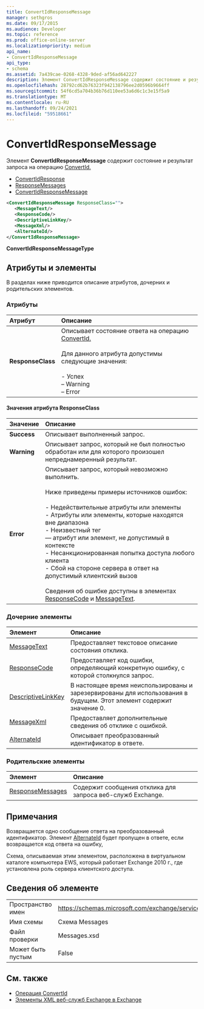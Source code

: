 ```yaml
---
title: ConvertIdResponseMessage
manager: sethgros
ms.date: 09/17/2015
ms.audience: Developer
ms.topic: reference
ms.prod: office-online-server
ms.localizationpriority: medium
api_name:
- ConvertIdResponseMessage
api_type:
- schema
ms.assetid: 7a439cae-0268-4328-9ded-af56ad642227
description: Элемент ConvertIdResponseMessage содержит состояние и результат запроса на операцию ConvertId.
ms.openlocfilehash: 28792cd62b76323f942138796ee2d0596b9664ff
ms.sourcegitcommit: 54f6cd5a704b36b76d110ee53a6d6c1c3e15f5a9
ms.translationtype: MT
ms.contentlocale: ru-RU
ms.lasthandoff: 09/24/2021
ms.locfileid: "59518661"
---
```

# <a name="convertidresponsemessage"></a>ConvertIdResponseMessage

Элемент **ConvertIdResponseMessage** содержит состояние и результат запроса на операцию [ConvertId.](convertid-operation.md) 
  
- [ConvertIdResponse](convertidresponse.md) 
- [ResponseMessages](responsemessages.md)
- [ConvertIdResponseMessage](convertidresponsemessage.md)
  
```xml
<ConvertIdResponseMessage ResponseClass="">
   <MessageText/>
   <ResponseCode/>
   <DescriptiveLinkKey/>
   <MessageXml/>
   <AlternateId/>
</ConvertIdResponseMessage>
```

 **ConvertIdResponseMessageType**
## <a name="attributes-and-elements"></a>Атрибуты и элементы

В разделах ниже приводится описание атрибутов, дочерних и родительских элементов.
  
### <a name="attributes"></a>Атрибуты

|**Атрибут**|**Описание**|
|:-----|:-----|
|**ResponseClass** <br/> | Описывает состояние ответа на операцию [ConvertId.](convertid-operation.md)<br/><br/>Для данного атрибута допустимы следующие значения:<br/><br/>- Успех  <br/>–  Warning  <br/>–  Error  <br/> |
   
#### <a name="responseclass-attribute-values"></a>Значения атрибута ResponseClass

|**Значение**|**Описание**|
|:-----|:-----|
|**Success** <br/> |Описывает выполненный запрос.  <br/> |
|**Warning** <br/> | Описывает запрос, который не был полностью обработан или для которого произошел непреднамеренный результат.  <br/> |
|**Error** <br/> | Описывает запрос, который невозможно выполнить.<br/><br/>Ниже приведены примеры источников ошибок:  <br/><br/>- Недействительные атрибуты или элементы  <br/>- Атрибуты или элементы, которые находятся вне диапазона  <br/>- Неизвестный тег  <br/>— атрибут или элемент, не допустимый в контексте  <br/>- Несанкционированная попытка доступа любого клиента  <br/>- Сбой на стороне сервера в ответ на допустимый клиентский вызов<br/><br/>Сведения об ошибке доступны в элементах [ResponseCode](responsecode.md) и [MessageText](messagetext.md).  <br/> |
   
### <a name="child-elements"></a>Дочерние элементы

|**Элемент**|**Описание**|
|:-----|:-----|
|[MessageText](messagetext.md) <br/> |Предоставляет текстовое описание состояния отклика.  <br/> |
|[ResponseCode](responsecode.md) <br/> |Предоставляет код ошибки, определяющий конкретную ошибку, с которой столкнулся запрос.  <br/> |
|[DescriptiveLinkKey](descriptivelinkkey.md) <br/> |В настоящее время неиспользированы и зарезервированы для использования в будущем. Этот элемент содержит значение 0.  <br/> |
|[MessageXml](messagexml.md) <br/> |Предоставляет дополнительные сведения об отклике с ошибкой.  <br/> |
|[AlternateId](alternateid.md) <br/> |Описывает преобразованный идентификатор в ответе.  <br/> |
   
### <a name="parent-elements"></a>Родительские элементы

|**Элемент**|**Описание**|
|:-----|:-----|
|[ResponseMessages](responsemessages.md) <br/> |Содержит сообщения отклика для запроса веб-служб Exchange.  <br/> |
   
## <a name="remarks"></a>Примечания

Возвращается одно сообщение ответа на преобразованный идентификатор. Элемент [AlternateId](alternateid.md) будет пропущен в ответе, если возвращается код ответа на ошибку, 
  
Схема, описываемая этим элементом, расположена в виртуальном каталоге компьютера EWS, который работает Exchange 2010 г., где установлена роль сервера клиентского доступа.
  
## <a name="element-information"></a>Сведения об элементе

|||
|:-----|:-----|
|Пространство имен  <br/> |https://schemas.microsoft.com/exchange/services/2006/messages  <br/> |
|Имя схемы  <br/> |Схема Messages  <br/> |
|Файл проверки  <br/> |Messages.xsd  <br/> |
|Может быть пустым  <br/> |False  <br/> |
   
## <a name="see-also"></a>См. также

- [Операция ConvertId](convertid-operation.md)
- [Элементы XML веб-служб Exchange в Exchange](ews-xml-elements-in-exchange.md)

